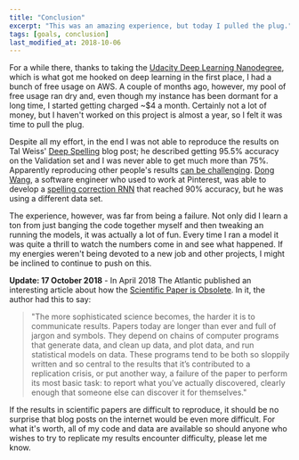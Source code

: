 ```yaml
---
title: "Conclusion"
excerpt: "This was an amazing experience, but today I pulled the plug."
tags: [goals, conclusion]
last_modified_at: 2018-10-06
---
```


For a while there, thanks to taking the [Udacity Deep Learning Nanodegree](https://www.udacity.com/course/deep-learning-nanodegree--nd101), which is what got me hooked on deep learning in the first place, I had a bunch of free usage on AWS. A couple of months ago, however, my pool of free usage ran dry and, even though my instance has been dormant for a long time, I started getting charged ~$4 a month. Certainly not a lot of money, but I haven't worked on this project is almost a year, so I felt it was time to pull the plug.

Despite all my effort, in the end I was not able to reproduce the results on Tal Weiss' [Deep Spelling](https://machinelearnings.co/deep-spelling-9ffef96a24f6) blog post; he described getting 95.5% accuracy on the Validation set and I was never able to get much more than 75%. Apparently reproducing other people's results [can be challenging](http://blog.kaggle.com/2018/09/19/help-i-cant-reproduce-a-machine-learning-project). [Dong Wang](https://www.linkedin.com/in/wang-dong-69b8771a/), a software engineer who used to work at Pinterest, was able to develop a [spelling correction RNN](https://medium.com/@yaoyaowd/rnn-spelling-correction-to-crack-a-nut-with-a-sledgehammer-7f5aa442c08c) that reached 90% accuracy, but he was using a different data set.

The experience, however, was far from being a failure. Not only did I learn a ton from just banging the code together myself and then tweaking an running the models, it was actually a lot of fun. Every time I ran a model it was quite a thrill to watch the numbers come in and see what happened. If my energies weren't being devoted to a new job and other projects, I might be inclined to continue to push on this.

**Update: 17 October 2018** - In April 2018 The Atlantic published an interesting article about how the [Scientific Paper is Obsolete](https://www.theatlantic.com/science/archive/2018/04/the-scientific-paper-is-obsolete/556676/). In it, the author had this to say:

> "The more sophisticated science becomes, the harder it is to communicate results. Papers today are longer than ever and full of jargon and symbols. They depend on chains of computer programs that generate data, and clean up data, and plot data, and run statistical models on data. These programs tend to be both so sloppily written and so central to the results that it’s contributed to a replication crisis, or put another way, a failure of the paper to perform its most basic task: to report what you’ve actually discovered, clearly enough that someone else can discover it for themselves."

If the results in scientific papers are difficult to reproduce, it should be no surprise that blog posts on the internet would be even more difficult. For what it's worth, all of my code and data are available so should anyone who wishes to try to replicate my results encounter difficulty, please let me know.